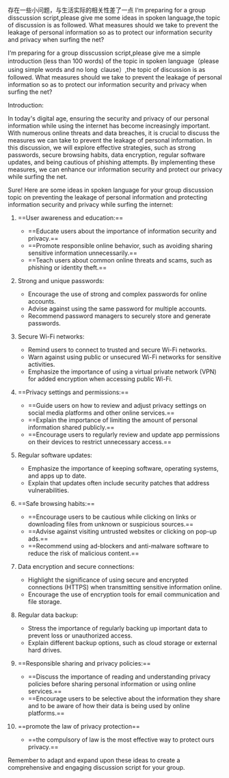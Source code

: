 存在一些小问题，与生活实际的相关性差了一点
I‘m preparing for a group disscussion script,please give me some ideas in spoken language,the topic of discussion is as followed.
What measures should we take to prevent the leakage of personal information so as to protect our information security and privacy when surfing the net?


I‘m preparing for a group disscussion script,please give me a simple introduction (less than 100 words) of the topic in spoken language（please using simple words and no long  clause）,the topic of discussion is as followed.
What measures should we take to prevent the leakage of personal information so as to protect our information security and privacy when surfing the net?

Introduction:

In today's digital age, ensuring the security and privacy of our personal information while using the internet has become increasingly important. With numerous online threats and data breaches, it is crucial to discuss the measures we can take to prevent the leakage of personal information. In this discussion, we will explore effective strategies, such as strong passwords, secure browsing habits, data encryption, regular software updates, and being cautious of phishing attempts. By implementing these measures, we can enhance our information security and protect our privacy while surfing the net.

Sure! Here are some ideas in spoken language for your group discussion topic on preventing the leakage of personal information and protecting information security and privacy while surfing the internet:

1. ==User awareness and education:==
    
    - ==Educate users about the importance of information security and privacy.==
    - ==Promote responsible online behavior, such as avoiding sharing sensitive information unnecessarily.==
    - ==Teach users about common online threats and scams, such as phishing or identity theft.==
2. Strong and unique passwords:
    
    - Encourage the use of strong and complex passwords for online accounts.
    - Advise against using the same password for multiple accounts.
    - Recommend password managers to securely store and generate passwords.
4. Secure Wi-Fi networks:
    
    - Remind users to connect to trusted and secure Wi-Fi networks.
    - Warn against using public or unsecured Wi-Fi networks for sensitive activities.
    - Emphasize the importance of using a virtual private network (VPN) for added encryption when accessing public Wi-Fi.
5. ==Privacy settings and permissions:==
    
    - ==Guide users on how to review and adjust privacy settings on social media platforms and other online services.==
    - ==Explain the importance of limiting the amount of personal information shared publicly.==
    - ==Encourage users to regularly review and update app permissions on their devices to restrict unnecessary access.==
6. Regular software updates:
    
    - Emphasize the importance of keeping software, operating systems, and apps up to date.
    - Explain that updates often include security patches that address vulnerabilities.
7. ==Safe browsing habits:==
    
    - ==Encourage users to be cautious while clicking on links or downloading files from unknown or suspicious sources.==
    - ==Advise against visiting untrusted websites or clicking on pop-up ads.==
    - ==Recommend using ad-blockers and anti-malware software to reduce the risk of malicious content.==
8. Data encryption and secure connections:
    
    - Highlight the significance of using secure and encrypted connections (HTTPS) when transmitting sensitive information online.
    - Encourage the use of encryption tools for email communication and file storage.
9. Regular data backup:
    
    - Stress the importance of regularly backing up important data to prevent loss or unauthorized access.
    - Explain different backup options, such as cloud storage or external hard drives.
10. ==Responsible sharing and privacy policies:==
    
    - ==Discuss the importance of reading and understanding privacy policies before sharing personal information or using online services.==
    - ==Encourage users to be selective about the information they share and to be aware of how their data is being used by online platforms.==
11. ==promote the law of privacy protection==
	- ==the compulsory of law is the most effective way to protect ours privacy.==
	
Remember to adapt and expand upon these ideas to create a comprehensive and engaging discussion script for your group.